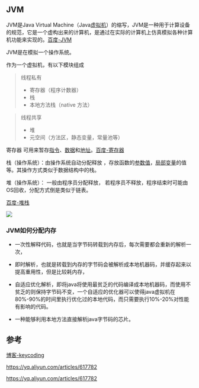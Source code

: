 ## JVM

JVM是Java Virtual Machine（Java[虚拟机](https://baike.baidu.com/item/%E8%99%9A%E6%8B%9F%E6%9C%BA)）的缩写，JVM是一种用于计算设备的规范，它是一个虚构出来的计算机，是通过在实际的计算机上仿真模拟各种计算机功能来实现的。[百度-JVM](<https://baike.baidu.com/item/JVM/2902369?fr=aladdin>)

JVM是在模拟一个操作系统。

作为一个虚拟机，有以下模块组成

> 线程私有
>
> - 寄存器（程序计数器）
> - 栈 
> - 本地方法栈（native 方法）

> 线程共享
>
> - 堆
> - 元空间（方法区，静态变量，常量池等）

寄存器 可用来暂存[指令](https://baike.baidu.com/item/%E6%8C%87%E4%BB%A4/3225201)、[数据](https://baike.baidu.com/item/%E6%95%B0%E6%8D%AE/33305)和[地址](https://baike.baidu.com/item/%E5%9C%B0%E5%9D%80/80420)。[百度-寄存器](<https://baike.baidu.com/item/%E5%AF%84%E5%AD%98%E5%99%A8/187682?fr=aladdin>)

栈（操作系统）：由操作系统自动分配释放 ，存放函数的[参数值](https://baike.baidu.com/item/%E5%8F%82%E6%95%B0%E5%80%BC)，[局部变量](https://baike.baidu.com/item/%E5%B1%80%E9%83%A8%E5%8F%98%E9%87%8F)的值等。其操作方式类似于数据结构中的栈。

堆（操作系统）： 一般由程序员分配释放， 若程序员不释放，程序结束时可能由OS回收，分配方式倒是类似于链表。

[百度-堆栈](<https://baike.baidu.com/item/%E5%A0%86%E6%A0%88/1682032?fr=aladdin>)

![](https://raw.githubusercontent.com/kakaCat/kakacat.github.io/master/img/JVM/OS_JVM.jpg)

### JVM如何分配内存



- 一次性解释代码，也就是当字节码转载到内存后，每次需要都会重新的解析一次，

- 即时解析，也就是转载到内存的字节码会被解析成本地机器码，并缓存起来以提高重用性，但是比较耗内存，

- 自适应优化解析，即将java将使用最贫乏的代码编译成本地机器码，而使用不贫乏的则保持字节码不变，一个自适应的优化器可以使得java虚拟机在80%-90%的时间里执行优化过的本地代码，而只需要执行10%-20%对性能有影响的代码。

- 一种能够利用本地方法直接解析java字节码的芯片。











## 参考

[博客-keycoding](<https://blog.csdn.net/yfqnihao/article/details/8236934>)

<https://yq.aliyun.com/articles/617782>

<https://yq.aliyun.com/articles/617782>